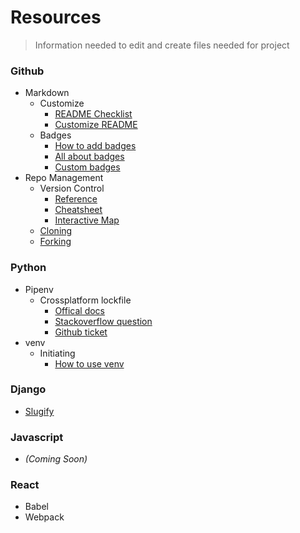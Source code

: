 Resources
==================
> Information needed to edit and create files needed for project
### Github
  - Markdown
    - Customize
      - [README Checklist](https://github.com/noffle/art-of-readme)
      - [Customize README](https://sourceforge.net/p/thinwhiteline/wiki/markdown_syntax/)
    - Badges
      - [How to add badges](https://www.codeblocq.com/2016/04/Add-a-build-passing-badge-to-your-github-repository/)
      - [All about badges](https://medium.com/better-programming/add-badges-to-a-github-repository-716d2988dc6a)
      - [Custom badges](https://shields.io/)
  - Repo Management
    - Version Control
      - [Reference](https://git-scm.com/docs)
      - [Cheatsheet](https://training.github.com/)
      - [Interactive Map](https://ndpsoftware.com/git-cheatsheet.html#loc=;)
    - [Cloning](https://git-scm.com/docs/git-clone)
    - [Forking](https://docs.github.com/en/github/getting-started-with-github/fork-a-repo) 
### Python
   - Pipenv
     - Crossplatform lockfile
       - [Offical docs](https://pipenv.pypa.io/en/latest/advanced/)    
       - [Stackoverflow question](https://stackoverflow.com/questions/57315096/pipenv-dependencies-of-platform-specific-packages-are-installed-unconditionally)
       - [Github ticket](https://github.com/pypa/pipenv/issues/1575)
   - venv
     - Initiating
       - [How to use venv](https://sourabhbajaj.com/mac-setup/Python/virtualenv.html)
### Django
  - [Slugify](https://docs.djangoproject.com/en/3.1/ref/utils/#module-django.utils.text)
### Javascript
  - *(Coming Soon)*
### React
  - Babel
  - Webpack

